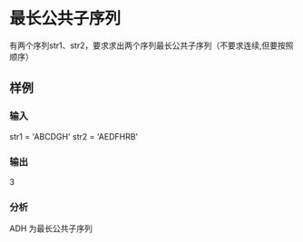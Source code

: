 # 最长公共子序列
有两个序列str1、str2，要求求出两个序列最长公共子序列（不要求连续,但要按照顺序）

## 样例
### 输入
str1 = 'ABCDGH'
str2 = 'AEDFHRB'
### 输出
3
### 分析
ADH 为最长公共子序列


